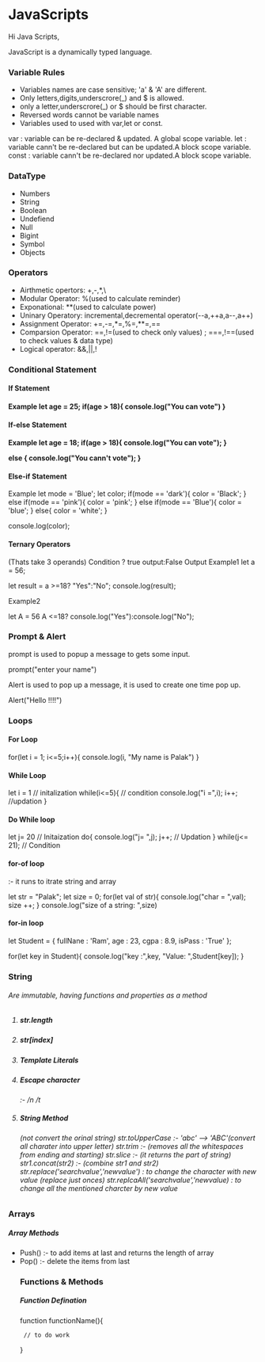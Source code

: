 # JavaScripts
Hi Java Scripts,

JavaScript is a dynamically typed language.

<H3> Variable Rules </H3>
<ul> 
    <li>Variables names are case sensitive; 'a' & 'A' are different.</li>
    <li>Only letters,digits,underscrore(_) and $ is allowed.</li>
    <li>only a letter,underscrore(_) or $ should be first character.</li>
    <li>Reversed words cannot be variable names</li>
    <li>Variables used to used with var,let or const.</li>
</ul>

var : variable can be re-declared & updated. A global scope variable.
let : variable cann't be re-declared but can be updated.A block scope variable.
const : variable cann't be re-declared nor updated.A block scope variable.

<H3> DataType</H3>
<ul>
    <li> Numbers</li>
    <li> String</li>
    <li> Boolean</li>
    <li> Undefiend</li>   
    <li> Null</li>
    <li> Bigint</li>
    <li> Symbol</li>
    <li> Objects</li>
</ul>

<H3> Operators </H3>
<ul>
    <li> Airthmetic opertors:  +,-,*,\</li>
    <li> Modular Operator: %(used to calculate reminder)</li>
    <li> Exponational: **(used to calculate power)</li>
    <li> Uninary Operatory: incremental,decremental operator(--a,++a,a--,a++)</li>
    <li> Assignment Operator: +=,-=,*=,%=,**=,==</li>
    <li> Comparsion Operator: ==,!=(used to check only values) ; ===,!==(used to check values & data type)</li>
    <li> Logical operator: &&,||,!</li>
</ul>

<H3>Conditional Statement</H3>

<H4> If Statement <H4>
<H7>Example</H7>
let age = 25;
if(age > 18){
    console.log("You can vote")
}

<H4> If-else Statement<H4>
<H7>Example</H7>
let age = 18;
if(age > 18){
    console.log("You can vote");
}

else
{
    console.log("You cann't vote");
}

<H4> Else-if Statement </H4>
<H7>Example</H7>
let mode = 'Blue';
let color;
if(mode == 'dark'){
    color = 'Black';
}
else if(mode == 'pink'){
    color = 'pink';
}
else if(mode == 'Blue'){
    color = 'blue';
}
else{
    color = 'white';
}

console.log(color);

<H4> Ternary Operators </H4>
(Thats take 3 operands)
Condition ? true output:False Output
<H7>Example1</H7>
let a = 56;

let result = a >=18? "Yes":"No";
console.log(result);

<H7>Example2</H7>

let A = 56
A <=18? console.log("Yes"):console.log("No");

<H3> Prompt & Alert</H3>
prompt is used to popup a message to gets some input.

prompt("enter your name")

Alert is used to pop up a message, it is used to create one time pop up.

Alert("Hello !!!!")

<H3> Loops </H3>
<H4> For Loop</H4>
for(let i = 1; i<=5;i++){
    console.log(i, "My name is Palak")
}
<H4> While Loop</H4>
let i = 1   // initalization
while(i<=5){  // condition
    console.log("i =",i);
    i++;      //updation
}

<H4> Do While loop</H4>
 let j= 20                        // Initaization
do{
    console.log("j= ",j);
    j++;                         // Updation
} while(j<= 21);                // Condition

<H4> for-of loop</H4> :- it runs to itrate string and array

let str = "Palak";
let size = 0;
for(let val of str){
    console.log("char = ",val);
    size ++;
}
console.log("size of a string: ",size)

<H4> for-in loop </H4>

let Student = {
    fullNane : 'Ram',
    age : 23,
    cgpa : 8.9,
    isPass : 'True'
};

for(let key in Student){
    console.log("key :",key, "Value: ",Student[key]);
}

<H3> String </H3> 
<H6> Are immutable, having functions and properties as a method<H6>
<ol>
<li><H5> str.length</H5></li>
<li><H5> str[index]</H5></li>
<li><H5> Template Literals</H5></li>
<li><H5> Escape character </H5> :- /n /t</li>
<li><H5> String Method </H5> (not convert the orinal string)
str.toUpperCase :- 'abc' --> 'ABC'(convert all charater into upper letter)
str.trim :- (removes all the whitespaces from ending and starting)
str.slice :- (it returns the part of string)
str1.concat(str2) :- (combine str1 and str2)
str.replace('searchvalue','newvalue') : to change the character with new value (replace just onces)
str.replcaAll('searchvalue','newvalue) : to change all the mentioned charcter by new value</li></ol>

<H3> Arrays </H3>
<H5> Array Methods </H5>
<ul> <li>Push() :- to add items at last and returns the length of array</li>
<li> Pop() :- delete the items from last</li>
<H3> Functions & Methods </H3>
<H5> Function Defination</H5>
function functionName(){ 
    
     // to do work
}